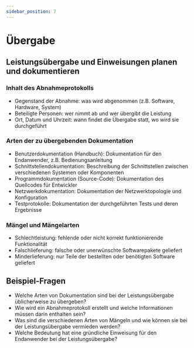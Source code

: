 ```yaml
---
sidebar_position: 7
---
```


# Übergabe

<!-- Leistungsübergabe und Einweisungen planen
und dokumentieren

-   Inhalt des Abnahmeprotokolls, z. B.
    ® Gegenstand der Abnahme
    « Beteiligte Personen
    e Ort, Datum und Uhrzeit
-   Arten der zu übergebenden Dokumentation, z. B.
    ® Benutzerdokumentation (Handbuch)
    e Schnittstellendokumentation
    « Programmdokumentation (Source-Code)
    « Netzwerkdokumentation
    « Testprotokolle
-   Mängel und Mängelarten
    e Schlechtleistung, z. B. fehlende Funktionalität
    « Falschlieferung, z. B. falsche Softwarepakete
    ausgeliefert
    « Minderlieferung, z. B. nur Teile der Software
    geliefert -->

## Leistungsübergabe und Einweisungen planen und dokumentieren

### Inhalt des Abnahmeprotokolls

-   Gegenstand der Abnahme: was wird abgenommen (z.B. Software, Hardware, System)
-   Beteiligte Personen: wer nimmt ab und wer übergibt die Leistung
-   Ort, Datum und Uhrzeit: wann findet die Übergabe statt, wo wird sie durchgeführt

### Arten der zu übergebenden Dokumentation

-   Benutzerdokumentation (Handbuch): Dokumentation für den Endanwender, z.B. Bedienungsanleitung
-   Schnittstellendokumentation: Beschreibung der Schnittstellen zwischen verschiedenen Systemen oder Komponenten
-   Programmdokumentation (Source-Code): Dokumentation des Quellcodes für Entwickler
-   Netzwerkdokumentation: Dokumentation der Netzwerktopologie und Konfiguration
-   Testprotokolle: Dokumentation der durchgeführten Tests und deren Ergebnisse

### Mängel und Mängelarten

-   Schlechtleistung: fehlende oder nicht korrekt funktionierende Funktionalität
-   Falschlieferung: falsche oder unerwünschte Softwarepakete geliefert
-   Minderlieferung: nur Teile der bestellten oder benötigten Software geliefert

## Beispiel-Fragen

-   Welche Arten von Dokumentation sind bei der Leistungsübergabe üblicherweise zu übergeben?
-   Wie wird ein Abnahmeprotokoll erstellt und welche Informationen müssen darin enthalten sein?
-   Was sind die verschiedenen Arten von Mängeln und wie können sie bei der Leistungsübergabe vermieden werden?
-   Welche Bedeutung hat eine gründliche Einweisung für den Endanwender bei der Leistungsübergabe?
